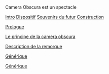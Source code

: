 # 

Camera Obscura est un spectacle 

[Intro](/contenu/ecriture/intro#intro)
[Dispositif](/#le-dispositif)
[Souvenirs du futur](/#souvenirs-du-futur)
[Construction](/contenu/ecriture/souvenirs-du-futur#construction)

[Prologue](/contenu/ecriture/textes-voix-off#1-prologue)


[Le principe de la camera obscura](/contenu/technique/optique#le-principe-de-la-camera-obscura)

[Description de la remorque](/contenu/remorque#description-de-la-remorque)


[Générique](/contenu/production.html#générique)

[Générique](/contenu/production.html#calendrier)



 <script src="/assets/js/aggregate.js"></script> 
